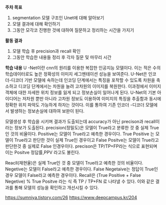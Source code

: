 **주차 목표** 
1. segmentation 모델 구조인 Unet에 대해 알아보기
2. 모델 결과에 대해 확인하기
3. 그동안 모각코 진행한 것에 대하여 질문하고 정리하는 시간을 가지기



**활동 결과** 
1.  모델 학습 후 precision과 recall 확인
2. 그동안 학습한 내용들 정리 후 각자 질문 및 마무리 시간


**학습 내용**
U -Net이란 cnn의 원리를 이용한 복잡한 인공지능 모델이다.
이는 적은 수의 학습데이터로도 높은 정확성의 이미지 세그멘테이션 성능을 보여준다.
U-Net은 인코더-디코더 기반 모델에 속하는데 인코딩 단계에서는 특징을 포착할 수 있도록 차원을 축소하고 디코딩 단계에서는 차원을 늘려 고차원의 이미지를 복원한다.
이과정에서 이미지 객체에 대한 자세한 위치 정보를 잃게 되고 정보손실이 일어나게 된다.
U-Net의 기본 아이디어는 저차원 뿐만 아니라 고차원 정보도 이용하여 이미지의 특징을 추출함과 동시에 정확한 위치 파악도 가능하게 하자는 것이다.
이를 통하여 기존 인코더 -디코더 모델에서 발생하는 정보손실에 대하여 보완이 된다.

모델생성 후 학습을 시키며 결과가 도출되는데 accuracy가 아닌 precison과 recall이라는 정보가 도출된다. precision(정밀도)은 모델이 True라고 분류한 것 중 실제 True 인 것의 비율이다. Positive는 모델이 True라고 예측한 경우이다.
True Positive 는 모델이 True라고 판단한 것이 실제 True인 경우이고 
False Positve는 모델이 True라고 판단한것 중 실제로 False 인경우이다. precison은 TP/TP+FP라는 식으로 표현되며 이는 Positve 정답률,PPV 라고도 불린다.

Reacll(재현율)은 실제 True인 것 중 모델이 True라고 예측한 것의 비율이다.
Negetive는 모델이 False라고 예측한 경우이다.
False Negetaive는 정답이 True인 경우 모델이 False라고 예측한 경우이다.
Recall은 (True Positive + False Negetive) % True Positve 라는 식 즉
TP / TP+FN 로 나타낼 수 있다. 
이와 같은 결과를 통해 모델의 성능을 확인하고 개선시킬 수 있다.



https://sumniya.tistory.com/26
https://www.deepcampus.kr/204